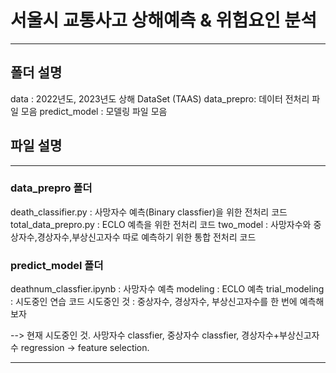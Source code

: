 # 서울시 교통사고 상해예측 & 위험요인 분석
---
## 폴더 설명
data : 2022년도, 2023년도 상해 DataSet (TAAS)
data_prepro: 데이터 전처리 파일 모음
predict_model : 모델링 파일 모음
## 파일 설명
---
### data_prepro 폴더
death_classifier.py : 사망자수 예측(Binary classfier)을 위한 전처리 코드
total_data_prepro.py : ECLO 예측을 위한 전처리 코드
two_model : 사망자수와 중상자수,경상자수,부상신고자수 따로 예측하기 위한 통합 전처리 코드

### predict_model 폴더

deathnum_classfier.ipynb : 사망자수 예측 
modeling : ECLO 예측
trial_modeling : 시도중인 연습 코드
시도중인 것 : 중상자수, 경상자수, 부상신고자수를 한 번에 예측해보자

--> 현재 시도중인 것.
사망자수 classfier, 중상자수 classfier, 경상자수+부상신고자수 regression
-> feature selection.

---
